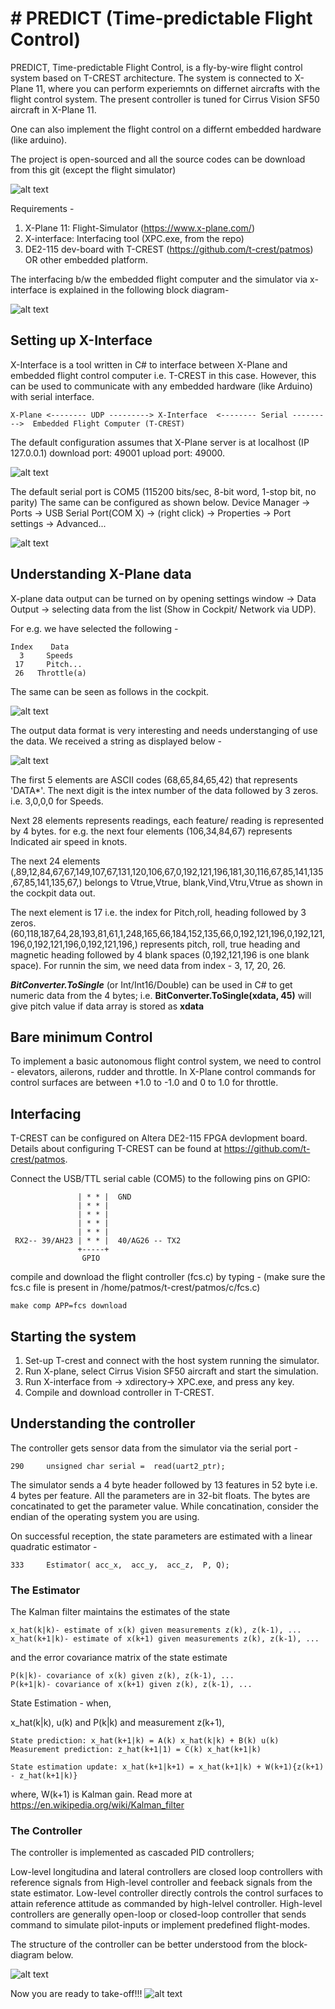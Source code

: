 # # PREDICT (Time-predictable Flight Control)

PREDICT, Time-predictable Flight Control, is a fly-by-wire flight control system based on T-CREST architecture.
The system is connected to X-Plane 11, where you can perform experiemnts on differnet aircrafts with the flight control system. 
The present controller is tuned for Cirrus Vision SF50 aircraft in X-Plane 11. 

One can also implement the flight control on a differnt embedded hardware (like arduino).

The project is open-sourced and all the source codes can be download from this git (except the flight simulator)

![alt text](https://github.com/AAUAutomationAndControl/PREDICT/blob/master/Screenat18_54%20(2).png)

Requirements - 

1. X-Plane 11: Flight-Simulator (https://www.x-plane.com/)
2. X-interface: Interfacing tool (XPC.exe, from the repo) 
3. DE2-115 dev-board with T-CREST (https://github.com/t-crest/patmos) OR other embedded platform.

The interfacing b/w the embedded flight computer and the simulator via x-interface is explained in the following block diagram-

![alt text](https://github.com/AAUAutomationAndControl/PREDICT/blob/master/git_figs.png)



## Setting up X-Interface 

X-Interface is a tool written in C# to interface between X-Plane and embedded flight control computer i.e. T-CREST in this case. However, this can be used to communicate with any embedded hardware (like Arduino) with serial interface. 

```
X-Plane <-------- UDP ---------> X-Interface  <-------- Serial --------->  Embedded Flight Computer (T-CREST)  

```
The default configuration assumes that X-Plane server is at localhost (IP 127.0.0.1) download port: 49001 upload port: 49000. 

![alt text](https://github.com/shibarchi/TiFCon/blob/master/X_plane_settings.PNG)

The default serial port is COM5 (115200 bits/sec, 8-bit word, 1-stop bit, no parity) 
The same can be configured as shown below. Device Manager -> Ports -> USB Serial Port(COM X) -> (right click) -> Properties -> Port settings -> Advanced...

![alt text](https://github.com/shibarchi/TiFCon/blob/master/COM_port.PNG)


## Understanding X-Plane data

X-plane data output can be turned on by opening settings window -> Data Output -> selecting data from the list (Show in Cockpit/ Network via UDP).

For e.g. we have selected the following -

```
Index    Data
  3     Speeds
 17     Pitch...
 26   Throttle(a)
```

The same can be seen as follows in the cockpit.

![alt text](https://github.com/shibarchi/TiFCon/blob/master/cockpit_data.PNG)

The output data format is very interesting and needs understanging of use the data.
We received a string as displayed below - 

![alt text](https://github.com/shibarchi/TiFCon/blob/master/dataread.PNG)

The first 5 elements are ASCII codes (68,65,84,65,42) that represents 'DATA*'.
The next digit is the intex number of the data followed by 3 zeros. i.e. 3,0,0,0 for Speeds.

Next 28 elements represents readings, each feature/ reading is represented by 4 bytes. 
for e.g. the next four elements (106,34,84,67) represents Indicated air speed in knots.

The next 24 elements (,89,12,84,67,67,149,107,67,131,120,106,67,0,192,121,196,181,30,116,67,85,141,135,67,85,141,135,67,) belongs to Vtrue,Vtrue, blank,Vind,Vtru,Vtrue as shown in the cockpit data out. 

The next element is 17 i.e. the index for Pitch,roll, heading followed by 3 zeros. (60,118,187,64,28,193,81,61,1,248,165,66,184,152,135,66,0,192,121,196,0,192,121,196,0,192,121,196,0,192,121,196,) represents pitch, roll, true heading and magnetic heading followed by 4 blank spaces (0,192,121,196 is one blank space). For runnin the sim, we need data from index - 3, 17, 20, 26.

***BitConverter.ToSingle*** (or Int/Int16/Double) can be used in C# to get numeric data from the 4 bytes; 
i.e. **BitConverter.ToSingle(xdata, 45)** will give pitch value if data array is stored as **xdata**


## Bare minimum Control 

To implement a basic autonomous flight control system, we need to control - elevators, ailerons, rudder and throttle. 
In X-Plane control commands for control surfaces are between +1.0 to -1.0 and 0 to 1.0 for throttle. 

## Interfacing
T-CREST can be configured on Altera DE2-115 FPGA devlopment board. Details about configuring T-CREST can be found at https://github.com/t-crest/patmos.

Connect the USB/TTL serial cable (COM5) to the following pins on GPIO:
```
               | * * |  GND
               | * * |
               | * * |
               | * * |
               | * * |  
 RX2-- 39/AH23 | * * |  40/AG26 -- TX2
               +-----+
                GPIO
```
compile and download the flight controller (fcs.c) by typing - 
(make sure the fcs.c file is present in /home/patmos/t-crest/patmos/c/fcs.c)
```
make comp APP=fcs download
```
## Starting the system

1. Set-up T-crest and connect with the host system running the simulator. 
2. Run X-plane, select Cirrus Vision SF50 aircraft and start the simulation.
3. Run X-interface from -> xdirectory-> XPC.exe, and press any key. 
4. Compile and download controller in T-CREST. 

## Understanding the controller

The controller gets sensor data from the simulator via the serial port -

```
290     unsigned char serial =  read(uart2_ptr);
```
The simulator sends a 4 byte header followed by 13 features in 52 byte i.e. 4 bytes per feature. All the parameters are 
in 32-bit floats. The bytes are concatinated to get the parameter value. While concatination, consider the endian of the operating system you are using.  

On successful reception, the state parameters are estimated with a linear quadratic estimator -  
```
333     Estimator( acc_x,  acc_y,  acc_z,  P, Q);
```
### The Estimator 
The Kalman filter maintains the estimates of the state
```
x_hat(k|k)- estimate of x(k) given measurements z(k), z(k-1), ...
x_hat(k+1|k)- estimate of x(k+1) given measurements z(k), z(k-1), ...
```
and the error covariance matrix of the state estimate

```
P(k|k)- covariance of x(k) given z(k), z(k-1), ...
P(k+1|k)- covariance of x(k+1) given z(k), z(k-1), ...
```
State Estimation - 
when, 

x_hat(k|k), u(k) and P(k|k) and measurement z(k+1),
```
State prediction: x_hat(k+1|k) = A(k) x_hat(k|k) + B(k) u(k)
Measurement prediction: z_hat(k+1|1) = C(k) x_hat(k+1|k)

State estimation update: x_hat(k+1|k+1) = x_hat(k+1|k) + W(k+1){z(k+1) - z_hat(k+1|k)}
```
where, W(k+1) is Kalman gain. Read more at https://en.wikipedia.org/wiki/Kalman_filter

### The Controller
The controller is implemented as cascaded PID controllers;

Low-level longitudina and lateral controllers are closed loop controllers with reference signals from High-level controller and feeback signals from the state estimator. 
Low-level controller directly controls the control surfaces to attain reference attitude as commanded by high-lelvel controller. 
High-level controllers are generally open-loop or closed-loop controller that sends command to simulate pilot-inputs or implement predefined flight-modes. 

The structure of the controller can be better understood from the block-diagram below. 

![alt text](https://github.com/AAUAutomationAndControl/PREDICT/blob/master/git_figs_2.png)

 

Now you are ready to take-off!!!
![alt text](https://github.com/AAUAutomationAndControl/PREDICT/blob/master/Sim%20(2).png)
